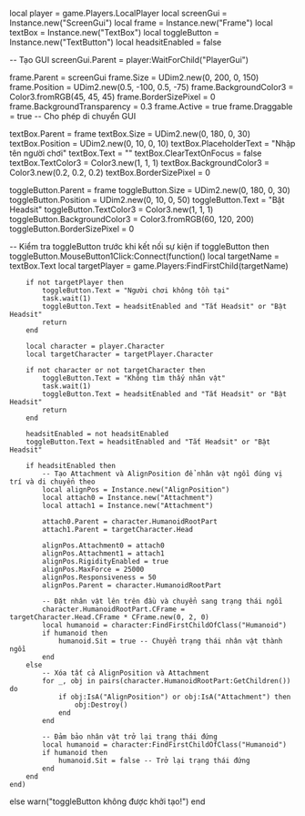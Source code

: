 local player = game.Players.LocalPlayer
local screenGui = Instance.new("ScreenGui")
local frame = Instance.new("Frame")
local textBox = Instance.new("TextBox")
local toggleButton = Instance.new("TextButton")
local headsitEnabled = false

-- Tạo GUI
screenGui.Parent = player:WaitForChild("PlayerGui")

frame.Parent = screenGui
frame.Size = UDim2.new(0, 200, 0, 150)
frame.Position = UDim2.new(0.5, -100, 0.5, -75)
frame.BackgroundColor3 = Color3.fromRGB(45, 45, 45)
frame.BorderSizePixel = 0
frame.BackgroundTransparency = 0.3
frame.Active = true
frame.Draggable = true -- Cho phép di chuyển GUI

textBox.Parent = frame
textBox.Size = UDim2.new(0, 180, 0, 30)
textBox.Position = UDim2.new(0, 10, 0, 10)
textBox.PlaceholderText = "Nhập tên người chơi"
textBox.Text = ""
textBox.ClearTextOnFocus = false
textBox.TextColor3 = Color3.new(1, 1, 1)
textBox.BackgroundColor3 = Color3.new(0.2, 0.2, 0.2)
textBox.BorderSizePixel = 0

toggleButton.Parent = frame
toggleButton.Size = UDim2.new(0, 180, 0, 30)
toggleButton.Position = UDim2.new(0, 10, 0, 50)
toggleButton.Text = "Bật Headsit"
toggleButton.TextColor3 = Color3.new(1, 1, 1)
toggleButton.BackgroundColor3 = Color3.fromRGB(60, 120, 200)
toggleButton.BorderSizePixel = 0

-- Kiểm tra toggleButton trước khi kết nối sự kiện
if toggleButton then
    toggleButton.MouseButton1Click:Connect(function()
        local targetName = textBox.Text
        local targetPlayer = game.Players:FindFirstChild(targetName)

        if not targetPlayer then
            toggleButton.Text = "Người chơi không tồn tại"
            task.wait(1)
            toggleButton.Text = headsitEnabled and "Tắt Headsit" or "Bật Headsit"
            return
        end

        local character = player.Character
        local targetCharacter = targetPlayer.Character

        if not character or not targetCharacter then
            toggleButton.Text = "Không tìm thấy nhân vật"
            task.wait(1)
            toggleButton.Text = headsitEnabled and "Tắt Headsit" or "Bật Headsit"
            return
        end

        headsitEnabled = not headsitEnabled
        toggleButton.Text = headsitEnabled and "Tắt Headsit" or "Bật Headsit"

        if headsitEnabled then
            -- Tạo Attachment và AlignPosition để nhân vật ngồi đúng vị trí và di chuyển theo
            local alignPos = Instance.new("AlignPosition")
            local attach0 = Instance.new("Attachment")
            local attach1 = Instance.new("Attachment")
            
            attach0.Parent = character.HumanoidRootPart
            attach1.Parent = targetCharacter.Head
            
            alignPos.Attachment0 = attach0
            alignPos.Attachment1 = attach1
            alignPos.RigidityEnabled = true
            alignPos.MaxForce = 25000
            alignPos.Responsiveness = 50
            alignPos.Parent = character.HumanoidRootPart
            
            -- Đặt nhân vật lên trên đầu và chuyển sang trạng thái ngồi
            character.HumanoidRootPart.CFrame = targetCharacter.Head.CFrame * CFrame.new(0, 2, 0)
            local humanoid = character:FindFirstChildOfClass("Humanoid")
            if humanoid then
                humanoid.Sit = true -- Chuyển trạng thái nhân vật thành ngồi
            end
        else
            -- Xóa tất cả AlignPosition và Attachment
            for _, obj in pairs(character.HumanoidRootPart:GetChildren()) do
                if obj:IsA("AlignPosition") or obj:IsA("Attachment") then
                    obj:Destroy()
                end
            end

            -- Đảm bảo nhân vật trở lại trạng thái đứng
            local humanoid = character:FindFirstChildOfClass("Humanoid")
            if humanoid then
                humanoid.Sit = false -- Trở lại trạng thái đứng
            end
        end
    end)
else
    warn("toggleButton không được khởi tạo!")
end

